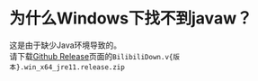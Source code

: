 # 为什么Windows下找不到javaw？

这是由于缺少Java环境导致的。  
请下载[Github Release](https://github.com/nICEnnnnnnnLee/BilibiliDown/releases)页面的`BilibiliDown.v{版本}.win_x64_jre11.release.zip`  